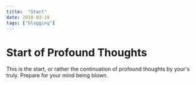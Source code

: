 ```yaml
---
title:  "Start"
date: 2018-03-19
tags: ["blogging"]
---
```


# Start of Profound Thoughts

This is the start, or rather the continuation of profound thoughts by your's truly. Prepare for your mind being blown.
